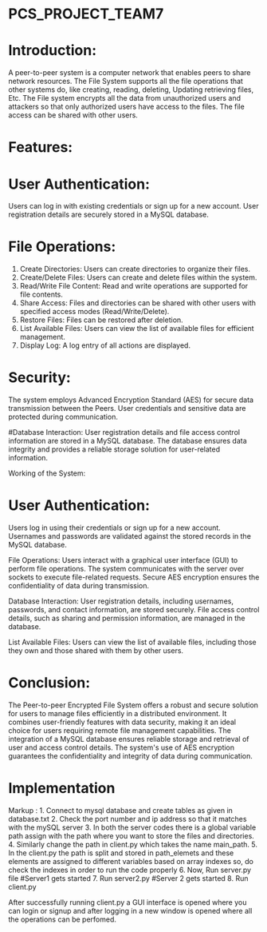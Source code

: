 # PCS_PROJECT_TEAM7

# Introduction:

A peer-to-peer system is a computer network that enables peers to share network resources. The File System supports all the file operations that other systems do, like creating, reading, deleting, Updating retrieving files, Etc. The File system encrypts all the data from unauthorized users and attackers so that only authorized users have access to the files. The file access can be shared with other users.

# Features:

# User Authentication:
Users can log in with existing credentials or sign up for a new account.
User registration details are securely stored in a MySQL database.

# File Operations:

1. Create Directories: Users can create directories to organize their files.
2. Create/Delete Files: Users can create and delete files within the system.
3. Read/Write File Content: Read and write operations are supported for file contents.
4. Share Access: Files and directories can be shared with other users with specified access modes (Read/Write/Delete).
5. Restore Files: Files can be restored after deletion.
6. List Available Files: Users can view the list of available files for efficient management.
7. Display Log: A log entry of all actions are displayed.

# Security:
The system employs Advanced Encryption Standard (AES) for secure data transmission between the Peers.
User credentials and sensitive data are protected during communication.

#Database Interaction:
User registration details and file access control information are stored in a MySQL database.
The database ensures data integrity and provides a reliable storage solution for user-related information.

Working of the System:
# User Authentication:
Users log in using their credentials or sign up for a new account.
Usernames and passwords are validated against the stored records in the MySQL database.

File Operations:
Users interact with a graphical user interface (GUI) to perform file operations.
The system communicates with the server over sockets to execute file-related requests.
Secure AES encryption ensures the confidentiality of data during transmission.

Database Interaction:
User registration details, including usernames, passwords, and contact information, are stored securely.
File access control details, such as sharing and permission information, are managed in the database.

List Available Files:
Users can view the list of available files, including those they own and those shared with them by other users.

# Conclusion:
The Peer-to-peer Encrypted File System offers a robust and secure solution for users to manage files efficiently in a distributed environment. It combines user-friendly features with data security, making it an ideal choice for users requiring remote file management capabilities. The integration of a MySQL database ensures reliable storage and retrieval of user and access control details. The system's use of AES encryption guarantees the confidentiality and integrity of data during communication.

# Implementation

 Markup : 1. Connect to mysql database and create tables as given in database.txt
          2. Check the port number and ip address so that it matches with the mySQL server
          3. In both the server codes there is a global variable path assign with the path where you want to store the files and directories.
          4. Similarly change the path in client.py which takes the name main_path.
          5. In the client.py the path is split and stored in path_elemets and these elements are assigned to different variables based on array indexes so, do check the indexes in order to run the code properly
          6. Now, Run server.py file #Server1 gets started
          7. Run server2.py #Server 2 gets started
          8. Run client.py

After successfully running client.py a GUI interface is opened where you can login or signup and after logging in a new window is opened where all the operations can be perfomed.



